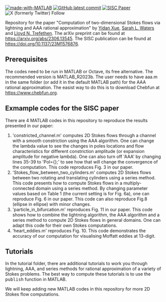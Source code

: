 [![made-with-MATLAB](https://img.shields.io/badge/Made%20with-MATLAB_R2023b-orange)]()
[![GitHub latest commit](https://badgen.net/github/last-commit/YidanXue/LARS)](https://GitHub.com/YidanXue/LARS/commit/)
[![SISC Paper](https://img.shields.io/badge/DOI-10.1137%2F23M1576876-blue)](
https://doi.org/10.1137/23M1576876)
![X (formerly Twitter) Follow](https://img.shields.io/twitter/follow/YidanXue?link=https%3A%2F%2Ftwitter.com%2FYidanXue)

Repository for the paper "Computation of two-dimensional Stokes flows via lightning and AAA rational approximation" by <a href="https://yidanxue.github.io">Yidan Xue</a>, <a href="https://www.maths.ox.ac.uk/people/sarah.waters">Sarah L. Waters</a> and <a href="https://people.maths.ox.ac.uk/trefethen/">Lloyd N. Trefethen</a>. The arXiv preprint can be found at https://arxiv.org/abs/2306.13545. The SISC publication can be found at https://doi.org/10.1137/23M1576876.

Prerequisites
----------------------

The codes need to be run in MATLAB or Octave, its free alternative. The recommended version is MATLAB_R2023b. The user needs to have aaa.m in the same folder (or add it in the default MATLAB path) for the AAA rational approximation. The easist way to do this is to download Chebfun at https://www.chebfun.org. 

Exmample codes for the SISC paper
----------------------

There are 4 MATLAB codes in this repository to reproduce the results presented in our paper:
1) 'constricted_channel.m' computes 2D Stokes flows through a channel with a smooth constriction using the AAA algorithm. One can change the lambda value to see the changes in poles locations and flow characteristics for different constriction amplitude (or expansion amplitude for negative lambda). One can also turn off 'AAA' by changing lines 35-39 to 'Pol={};' to see how that will change the convergence of the computation. This code reproduces Fig. 3 in our paper.
2) 'Stokes_flow_between_two_cylinders.m' computes 2D Stokes flows between two rotating and translating cylinders using a series method. This code presents how to compute Stokes flows in a multiply-connected domain using a series method. By changing parameter values based on Table 1 (the current setting is for Fig. 6a), one can reproduce Fig. 6 in our paper. This code can also reproduce Fig.8 (ellipse in ellipse) with minor changes.
3) 'particle_in_bifurcation.m' reproduces Fig. 11 in our paper. This code shows how to combine the lightning algorithm, the AAA algorithm and a series method to compute 2D Stokes flows in general domains. One can adapt this code for their own Stokes computations.
4) 'heart_eddies.m' reproduces Fig. 10. This code demonstrates the accuracy of our computation for visualising Moffatt eddies at 13-digit.

Tutorials
----------------------

In the tutorial folder, there are additional tutorials to work you through lightning, AAA, and series methods for rational approximation of a variety of Stokes problems. The best way to compute these tutorials is to use the <tt>publish</tt> function in MATLAB.

We will keep adding new MATLAB codes in this repository for more 2D Stokes flow computations.
